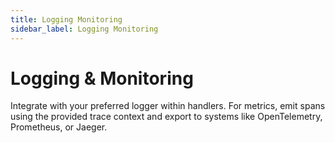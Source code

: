 ```yaml
---
title: Logging Monitoring
sidebar_label: Logging Monitoring
---
```


# Logging & Monitoring

Integrate with your preferred logger within handlers. For metrics, emit spans using the provided trace context and export to systems like OpenTelemetry, Prometheus, or Jaeger.

